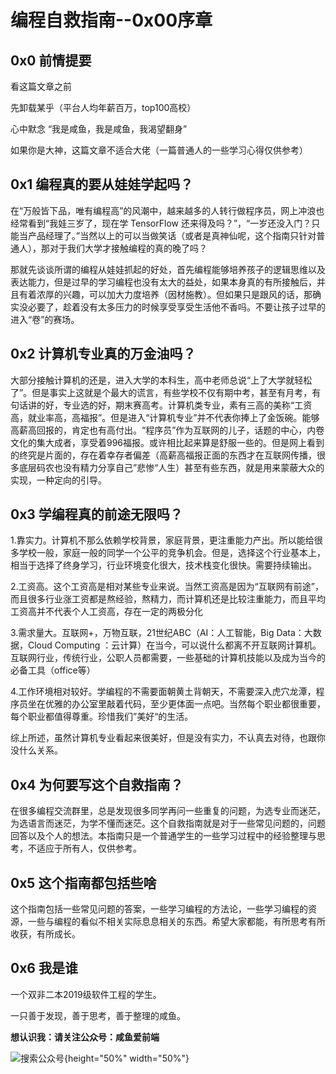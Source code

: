 # 编程自救指南--0x00序章

## 0x0 前情提要

看这篇文章之前

先卸载某乎（平台人均年薪百万，top100高校）

心中默念 “我是咸鱼，我是咸鱼，我渴望翻身” 

如果你是大神，这篇文章不适合大佬（一篇普通人的一些学习心得仅供参考）

## 0x1 编程真的要从娃娃学起吗？

在“万般皆下品，唯有编程高”的风潮中，越来越多的人转行做程序员，网上冲浪也经常看到“我娃三岁了，现在学 TensorFlow 还来得及吗？”，“一岁还没入门？只能当产品经理了。”当然以上的可以当做笑话（或者是真神仙呢，这个指南只针对普通人），那对于我们大学才接触编程的真的晚了吗？

那就先谈谈所谓的编程从娃娃抓起的好处，首先编程能够培养孩子的逻辑思维以及表达能力，但是过早的学习编程也没有太大的益处，如果本身真的有所接触后，并且有着浓厚的兴趣，可以加大力度培养（因材施教）。但如果只是跟风的话，那确实没必要了，趁着没有太多压力的时候享受享受生活他不香吗。不要让孩子过早的进入“卷”的赛场。

## 0x2 计算机专业真的万金油吗？

大部分接触计算机的还是，进入大学的本科生，高中老师总说“上了大学就轻松了”。但是事实上这就是个最大的谎言，有些学校不仅有期中考，甚至有月考，有句话讲的好，专业选的好，期末赛高考。计算机类专业，素有三高的美称“工资高，就业率高，高福报”。但是进入“计算机专业”并不代表你捧上了金饭碗。能够高薪高回报的，肯定也有高付出。“程序员”作为互联网的儿子，话题的中心，内卷文化的集大成者，享受着996福报。或许相比起来算是舒服一些的。但是网上看到的终究是片面的，存在着幸存者偏差（高薪高福报正面的东西才在互联网传播，很多底层码农也没有精力分享自己”悲惨“人生）甚至有些东西，就是用来蒙蔽大众的实现，一种定向的引导。

## 0x3 学编程真的前途无限吗？

1.靠实力。计算机不那么依赖学校背景，家庭背景，更注重能力产出。所以能给很多学校一般，家庭一般的同学一个公平的竞争机会。但是，选择这个行业基本上，相当于选择了终身学习，行业环境变化很大，技术栈变化很快。需要持续输出。

2.工资高。这个工资高是相对某些专业来说。当然工资高是因为“互联网有前途”，而且很多行业涨工资都是熬经验，熬精力，而计算机还是比较注重能力，而且平均工资高并不代表个人工资高，存在一定的两极分化

3.需求量大。互联网+，万物互联，21世纪ABC（AI：人工智能，Big Data：大数据，Cloud Computing ：云计算）在当今，可以说什么都离不开互联网计算机。互联网行业，传统行业，公职人员都需要，一些基础的计算机技能以及成为当今的必备工具（office等）

4.工作环境相对较好。学编程的不需要面朝黄土背朝天，不需要深入虎穴龙潭，程序员坐在优雅的办公室里敲着代码，至少更体面一点吧。当然每个职业都很重要，每个职业都值得尊重。珍惜我们”美好“的生活。

综上所述，虽然计算机专业看起来很美好，但是没有实力，不认真去对待，也跟你没什么关系。

## 0x4 为何要写这个自救指南？

在很多编程交流群里，总是发现很多同学再问一些重复的问题，为选专业而迷茫，为选语言而迷茫，为学不懂而迷茫。这个自救指南就是对于一些常见问题的，问题回答以及个人的想法。本指南只是一个普通学生的一些学习过程中的经验整理与思考，不适应于所有人，仅供参考。

## 0x5 这个指南都包括些啥

这个指南包括一些常见问题的答案，一些学习编程的方法论，一些学习编程的资源，一些与编程的看似不相关实际息息相关的东西。希望大家都能，有所思考有所收获，有所成长。

## 0x6 我是谁

一个双非二本2019级软件工程的学生。

一只善于发现，善于思考，善于整理的咸鱼。

**想认识我：请关注公众号：咸鱼爱前端**

<!-- ![公众号二维码](./image/qrcode_for_gh_4a26a3fae1b0_258.jpg) -->

![搜索公众号](./image/扫码_搜索联合传播样式-标准色版.png){height="50%" width="50%"}